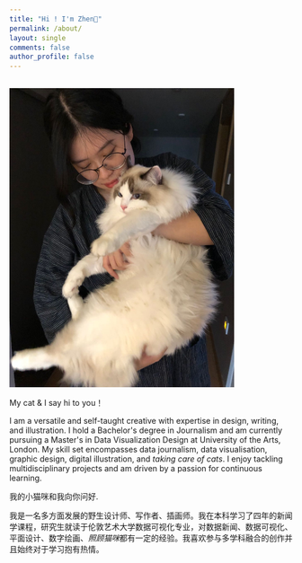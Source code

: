 ```yaml
---
title: "Hi ! I'm Zhen🔹"
permalink: /about/
layout: single
comments: false
author_profile: false
---
```

<br>
<img src="/assets/images/profile.JPG" width="400px" class="center">
<br>

My cat & I say hi to you！

I am a versatile and self-taught creative with expertise in design, writing, and illustration. I hold a Bachelor's degree in Journalism and am currently pursuing a Master's in Data Visualization Design at University of the Arts, London. My skill set encompasses data journalism, data visualisation, graphic design, digital illustration, and *taking care of cats*. I enjoy tackling multidisciplinary projects and am driven by a passion for continuous learning.

我的小猫咪和我向你问好.

我是一名多方面发展的野生设计师、写作者、插画师。我在本科学习了四年的新闻学课程，研究生就读于伦敦艺术大学数据可视化专业，对数据新闻、数据可视化、平面设计、数字绘画、*照顾猫咪*都有一定的经验。我喜欢参与多学科融合的创作并且始终对于学习抱有热情。


